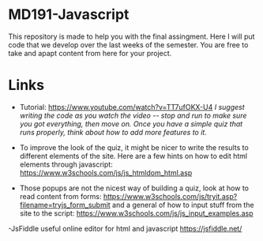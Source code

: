 # MD191-Javascript

This repository is made to help you with the final assingment. Here I will put code that we develop over the last weeks of the semester. You are free to take and apapt content from here for your project.

# Links
- Tutorial:
https://www.youtube.com/watch?v=TT7ufOKX-U4 
*I suggest writing the code as you watch the video -- stop and run to make sure you got everything, then move on. Once you have a simple quiz that runs properly, think about how to add more features to it.*


- To improve the look of the quiz, it might be nicer to write the results to different elements of the site. Here are a few hints on how to edit html elements through javascript: 
https://www.w3schools.com/js/js_htmldom_html.asp

- Those popups are not the nicest way of building a quiz, look at how to read content from forms: 
https://www.w3schools.com/js/tryit.asp?filename=tryjs_form_submit  and a general of how to input stuff from the site to the script: https://www.w3schools.com/js/js_input_examples.asp

-JsFiddle
useful online editor for html and javascript https://jsfiddle.net/
